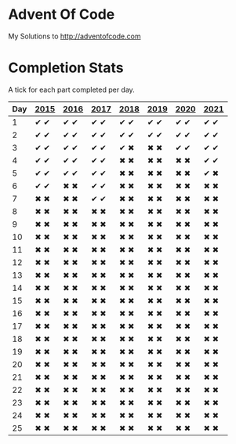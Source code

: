 ﻿# Advent Of Code
My Solutions to http://adventofcode.com

# Completion Stats

A tick for each part completed per day.

| Day | [2015](http://adventofcode.com/2015) | [2016](http://adventofcode.com/2016) | [2017](http://adventofcode.com/2017) | [2018](http://adventofcode.com/2018) | [2019](http://adventofcode.com/2019) | [2020](http://adventofcode.com/2020) | [2021](http://adventofcode.com/2021) |
|-----|--------------------------------------|--------------------------------------|--------------------------------------|--------------------------------------|--------------------------------------|--------------------------------------|--------------------------------------|
| 1   | ✔ ✔ | ✔ ✔ | ✔ ✔ | ✔ ✔ | ✔ ✔ | ✔ ✔ | ✔ ✔ |
| 2   | ✔ ✔ | ✔ ✔ | ✔ ✔ | ✔ ✔ | ✔ ✔ | ✔ ✔ | ✔ ✔ |
| 3   | ✔ ✔ | ✔ ✔ | ✔ ✔ | ✔ ✖ | ✖ ✖ | ✔ ✔ | ✔ ✔ |
| 4   | ✔ ✔ | ✔ ✔ | ✔ ✔ | ✖ ✖ | ✖ ✖ | ✖ ✖ | ✔ ✔ |
| 5   | ✔ ✔ | ✔ ✔ | ✔ ✔ | ✖ ✖ | ✖ ✖ | ✖ ✖ | ✔ ✖ |
| 6   | ✔ ✔ | ✖ ✖ | ✔ ✔ | ✖ ✖ | ✖ ✖ | ✖ ✖ | ✖ ✖ |
| 7   | ✖ ✖ | ✖ ✖ | ✔ ✔ | ✖ ✖ | ✖ ✖ | ✖ ✖ | ✖ ✖ |
| 8   | ✖ ✖ | ✖ ✖ | ✖ ✖ | ✖ ✖ | ✖ ✖ | ✖ ✖ | ✖ ✖ |
| 9   | ✖ ✖ | ✖ ✖ | ✖ ✖ | ✖ ✖ | ✖ ✖ | ✖ ✖ | ✖ ✖ |
| 10  | ✖ ✖ | ✖ ✖ | ✖ ✖ | ✖ ✖ | ✖ ✖ | ✖ ✖ | ✖ ✖ |
| 11  | ✖ ✖ | ✖ ✖ | ✖ ✖ | ✖ ✖ | ✖ ✖ | ✖ ✖ | ✖ ✖ |
| 12  | ✖ ✖ | ✖ ✖ | ✖ ✖ | ✖ ✖ | ✖ ✖ | ✖ ✖ | ✖ ✖ |
| 13  | ✖ ✖ | ✖ ✖ | ✖ ✖ | ✖ ✖ | ✖ ✖ | ✖ ✖ | ✖ ✖ |
| 14  | ✖ ✖ | ✖ ✖ | ✖ ✖ | ✖ ✖ | ✖ ✖ | ✖ ✖ | ✖ ✖ |
| 15  | ✖ ✖ | ✖ ✖ | ✖ ✖ | ✖ ✖ | ✖ ✖ | ✖ ✖ | ✖ ✖ |
| 16  | ✖ ✖ | ✖ ✖ | ✖ ✖ | ✖ ✖ | ✖ ✖ | ✖ ✖ | ✖ ✖ |
| 17  | ✖ ✖ | ✖ ✖ | ✖ ✖ | ✖ ✖ | ✖ ✖ | ✖ ✖ | ✖ ✖ |
| 18  | ✖ ✖ | ✖ ✖ | ✖ ✖ | ✖ ✖ | ✖ ✖ | ✖ ✖ | ✖ ✖ |
| 19  | ✖ ✖ | ✖ ✖ | ✖ ✖ | ✖ ✖ | ✖ ✖ | ✖ ✖ | ✖ ✖ |
| 20  | ✖ ✖ | ✖ ✖ | ✖ ✖ | ✖ ✖ | ✖ ✖ | ✖ ✖ | ✖ ✖ |
| 21  | ✖ ✖ | ✖ ✖ | ✖ ✖ | ✖ ✖ | ✖ ✖ | ✖ ✖ | ✖ ✖ |
| 22  | ✖ ✖ | ✖ ✖ | ✖ ✖ | ✖ ✖ | ✖ ✖ | ✖ ✖ | ✖ ✖ |
| 23  | ✖ ✖ | ✖ ✖ | ✖ ✖ | ✖ ✖ | ✖ ✖ | ✖ ✖ | ✖ ✖ |
| 24  | ✖ ✖ | ✖ ✖ | ✖ ✖ | ✖ ✖ | ✖ ✖ | ✖ ✖ | ✖ ✖ |
| 25  | ✖ ✖ | ✖ ✖ | ✖ ✖ | ✖ ✖ | ✖ ✖ | ✖ ✖ | ✖ ✖ |     

